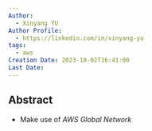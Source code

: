 ```yaml
---
Author:
  - Xinyang YU
Author Profile:
  - https://linkedin.com/in/xinyang-yu
tags:
  - aws
Creation Date: 2023-10-02T16:41:00
Last Date:
---
```

## Abstract
- Make use of *AWS Global Network*